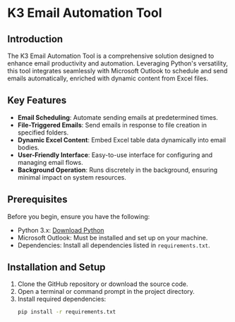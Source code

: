 # K3 Email Automation Tool

## Introduction

The K3 Email Automation Tool is a comprehensive solution designed to enhance email productivity and automation. Leveraging Python's versatility, this tool integrates seamlessly with Microsoft Outlook to schedule and send emails automatically, enriched with dynamic content from Excel files.

## Key Features

- **Email Scheduling**: Automate sending emails at predetermined times.
- **File-Triggered Emails**: Send emails in response to file creation in specified folders.
- **Dynamic Excel Content**: Embed Excel table data dynamically into email bodies.
- **User-Friendly Interface**: Easy-to-use interface for configuring and managing email flows.
- **Background Operation**: Runs discretely in the background, ensuring minimal impact on system resources.

## Prerequisites

Before you begin, ensure you have the following:

- Python 3.x: [Download Python](https://www.python.org/downloads/)
- Microsoft Outlook: Must be installed and set up on your machine.
- Dependencies: Install all dependencies listed in `requirements.txt`.

## Installation and Setup

1. Clone the GitHub repository or download the source code.
2. Open a terminal or command prompt in the project directory.
3. Install required dependencies:
   ```bash
   pip install -r requirements.txt
